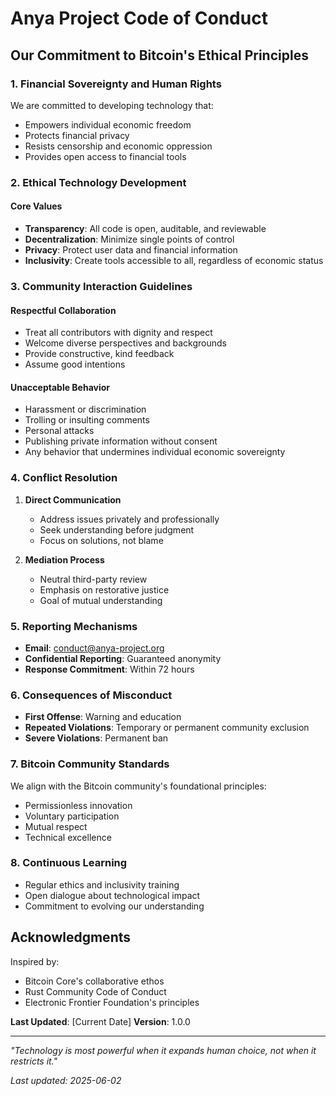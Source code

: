 # Anya Project Code of Conduct

## Our Commitment to Bitcoin's Ethical Principles

### 1. Financial Sovereignty and Human Rights

We are committed to developing technology that:
- Empowers individual economic freedom
- Protects financial privacy
- Resists censorship and economic oppression
- Provides open access to financial tools

### 2. Ethical Technology Development

#### Core Values
- **Transparency**: All code is open, auditable, and reviewable
- **Decentralization**: Minimize single points of control
- **Privacy**: Protect user data and financial information
- **Inclusivity**: Create tools accessible to all, regardless of economic status

### 3. Community Interaction Guidelines

#### Respectful Collaboration
- Treat all contributors with dignity and respect
- Welcome diverse perspectives and backgrounds
- Provide constructive, kind feedback
- Assume good intentions

#### Unacceptable Behavior
- Harassment or discrimination
- Trolling or insulting comments
- Personal attacks
- Publishing private information without consent
- Any behavior that undermines individual economic sovereignty

### 4. Conflict Resolution

1. **Direct Communication**
   - Address issues privately and professionally
   - Seek understanding before judgment
   - Focus on solutions, not blame

2. **Mediation Process**
   - Neutral third-party review
   - Emphasis on restorative justice
   - Goal of mutual understanding

### 5. Reporting Mechanisms

- **Email**: conduct@anya-project.org
- **Confidential Reporting**: Guaranteed anonymity
- **Response Commitment**: Within 72 hours

### 6. Consequences of Misconduct

- **First Offense**: Warning and education
- **Repeated Violations**: Temporary or permanent community exclusion
- **Severe Violations**: Permanent ban

### 7. Bitcoin Community Standards

We align with the Bitcoin community's foundational principles:
- Permissionless innovation
- Voluntary participation
- Mutual respect
- Technical excellence

### 8. Continuous Learning

- Regular ethics and inclusivity training
- Open dialogue about technological impact
- Commitment to evolving our understanding

## Acknowledgments

Inspired by:
- Bitcoin Core's collaborative ethos
- Rust Community Code of Conduct
- Electronic Frontier Foundation's principles

**Last Updated**: [Current Date]
**Version**: 1.0.0

---

*"Technology is most powerful when it expands human choice, not when it restricts it."*

*Last updated: 2025-06-02*
